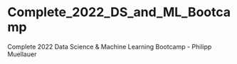 # Complete_2022_DS_and_ML_Bootcamp
Complete 2022 Data Science &amp; Machine Learning Bootcamp - Philipp Muellauer
